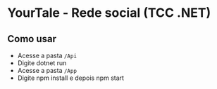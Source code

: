 # YourTale - Rede social (TCC .NET)

## Como usar
- Acesse a pasta `/Api`
- Digite dotnet run
- Acesse a pasta `/App`
- Digite npm install e depois npm start